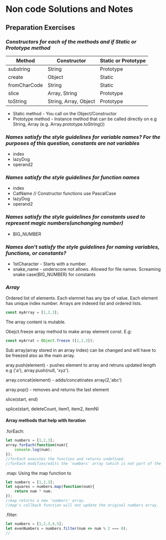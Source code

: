 # Non code Solutions and Notes

## Preparation Exercises

### _Constructors for each of the methods and if Static or Prototype method_

| Method| Constructor | Static or Prototype |
| ----------- | ----------- | -------------- |
| substring | String | Prototype
| create | Object | Static
| fromCharCode | String | Static |
| slice | Array, String | Prototype |
| toString | String, Array, Object | Prototype |


- Static method - You call on the Object/Constructor
- Prototype method - Instance method that can be called directly on e.g String, Array (e.g. Array.prototype.toString())



### _Names satisfy the style guidelines for variable names? For the purposes of this question, constants are not variables_
- index
- lazyDog
- operand2



### _Names satisfy the style guidelines for function names_
- index
- CatName // Constructor functions use PascalCase
- lazyDog
- operand2



### _Names satisfy the style guidelines for constants used to represent magic numbers(unchanging number)_

- BIG_NUMBER

### _Names don't satisfy the style guidelines for naming variables, functions, or constants?_

- 1stCharacter - Starts with a number.
- snake_name - underscore not allows. Allowed for file names. Screaming snake case(BIG_NUMBER) for constants

### _Array_

Ordered list of elements. Each elemnet has any tpe of value. Each element has unique index number. Arrays are indexed list and ordered lists.

```javascript
const myArray = [1,2,3];
```
The array content is mutable. 

Obejct.freeze array method to make array element const. E.g:
```javascript
const myArrat = Object.freeze ([1,2,3]);
```
Sub array(array stored in an array index) can be changed and will have to be freezed also as the main array.

aray.push(element) - pushes element to array and retruns updated length e.g ('a'), array.push(null, 'xyz').

array.concat(element) - adds/concatinates array(2,'abc') 

array.pop() - removes and returns the last element


slice(start, end)

splice(start, deleteCount, item1, item2, itemN)

#### Array methods that help with iteration

.forEach:
```javascript
let numbers = [1,2,3];
array.forEach(function(num){
    console.log(num);
}); 
//forEach executes the function and returns undefined.
//forEach modifies/edits the 'numbers' array (which is not part of the call back function).
```
.map:
Using the map function to
```javascript
let numbers = [1,2,3];
let squares = numbers.map(function(num){
    return num * num;
});
//map returns a new 'numbers' array.
//map's callback function will not update the original numbers array.
```
.filter:
```javascript
let numbers = [1,2,3,4,5];
let evenNumbers = numbers.filter(num => num % 2 === 0);
//
```
